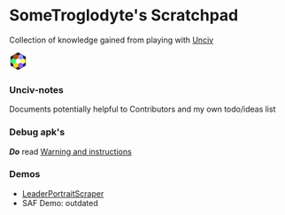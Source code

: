 # SomeTroglodyte's Scratchpad
Collection of knowledge gained from playing with [Unciv](https://github.com/yairm210/Unciv)

![image](https://github.com/yairm210/Unciv/blob/master/extraImages/Unciv%20icon%20v4%20Simplified%2032.png?raw=true)

### Unciv-notes
Documents potentially helpful to Contributors and my own todo/ideas list

### Debug apk's
***Do*** read [Warning and instructions](https://github.com/SomeTroglodyte/Scratchpad/blob/master/Debug%20apk's/Warning%20and%20instructions.md)

### Demos
- [LeaderPortraitScraper](https://github.com/SomeTroglodyte/Scratchpad/blob/2b45310c74b7a405b8b15789664cd06b73a38575/Demos/LeaderPortraitScraper.md)
- SAF Demo: outdated

